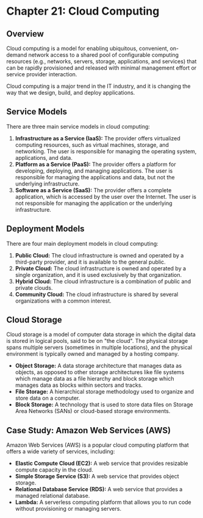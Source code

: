 # Chapter 21: Cloud Computing

## Overview

Cloud computing is a model for enabling ubiquitous, convenient, on-demand network access to a shared pool of configurable computing resources (e.g., networks, servers, storage, applications, and services) that can be rapidly provisioned and released with minimal management effort or service provider interaction.

Cloud computing is a major trend in the IT industry, and it is changing the way that we design, build, and deploy applications.

## Service Models

There are three main service models in cloud computing:
1.  **Infrastructure as a Service (IaaS):** The provider offers virtualized computing resources, such as virtual machines, storage, and networking. The user is responsible for managing the operating system, applications, and data.
2.  **Platform as a Service (PaaS):** The provider offers a platform for developing, deploying, and managing applications. The user is responsible for managing the applications and data, but not the underlying infrastructure.
3.  **Software as a Service (SaaS):** The provider offers a complete application, which is accessed by the user over the Internet. The user is not responsible for managing the application or the underlying infrastructure.

## Deployment Models

There are four main deployment models in cloud computing:
1.  **Public Cloud:** The cloud infrastructure is owned and operated by a third-party provider, and it is available to the general public.
2.  **Private Cloud:** The cloud infrastructure is owned and operated by a single organization, and it is used exclusively by that organization.
3.  **Hybrid Cloud:** The cloud infrastructure is a combination of public and private clouds.
4.  **Community Cloud:** The cloud infrastructure is shared by several organizations with a common interest.

## Cloud Storage

Cloud storage is a model of computer data storage in which the digital data is stored in logical pools, said to be on "the cloud". The physical storage spans multiple servers (sometimes in multiple locations), and the physical environment is typically owned and managed by a hosting company.

-   **Object Storage:** A data storage architecture that manages data as objects, as opposed to other storage architectures like file systems which manage data as a file hierarchy and block storage which manages data as blocks within sectors and tracks.
-   **File Storage:** A hierarchical storage methodology used to organize and store data on a computer.
-   **Block Storage:** A technology that is used to store data files on Storage Area Networks (SANs) or cloud-based storage environments.

## Case Study: Amazon Web Services (AWS)

Amazon Web Services (AWS) is a popular cloud computing platform that offers a wide variety of services, including:
-   **Elastic Compute Cloud (EC2):** A web service that provides resizable compute capacity in the cloud.
-   **Simple Storage Service (S3):** A web service that provides object storage.
-   **Relational Database Service (RDS):** A web service that provides a managed relational database.
-   **Lambda:** A serverless computing platform that allows you to run code without provisioning or managing servers.
